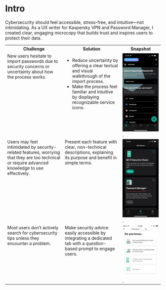 # Intro

Cybersecurity should feel accessible, stress-free, and intuitive—not intimidating. As a UX writer for Kaspersky VPN and Password Manager, I created clear, engaging microcopy that builds trust and inspires users to protect their data.

<table>
  <tr>
    <th>Challenge</th>
    <th>Solution</th>
    <th>Snapshot</th>    
  </tr>
  <tr>
    <td valign="top">New users hesitate to import passwords due to security concerns or uncertainty about how the process works.</td>
    <td valign="top"><ul><li>Reduce uncertainty by offering a clear textual and visual walkthrough of the import process.</li><li>Make the process feel familiar and intuitive by displaying recognizable service icons.</li></ul></td>
    <td valign="top"><img src="https://github.com/indrajiita/test/blob/main/UX%20Writing/media1/PM%20main.jpg?raw=true" width="600">.</td>    
  </tr>
  <tr>  
    <td valign="top">Users may feel intimidated by security-related features, worrying that they are too technical or require advanced knowledge to use effectively.</td>  
    <td valign="top">Present each feature with clear, non-technical descriptions, explaining its purpose and benefit in simple terms.</td>
    <td valign="top"><img src="https://github.com/indrajiita/test/blob/main/UX%20Writing/media1/PM%20not%20installed.jpg?raw=true" width="600">.</td>    
  </tr>
  <tr>  
    <td valign="top">Most users don’t actively search for cybersecurity tips unless they encounter a problem.</td>  
    <td valign="top">Make security advice easily accessible by integrating a dedicated tab with a question-based prompt to engage users.</td>
    <td valign="top"><img src="https://github.com/indrajiita/test/blob/main/UX%20Writing/media1/VPN%20tips.jpg?raw=true" width="600">.</td>    
  </tr>  
</table>
